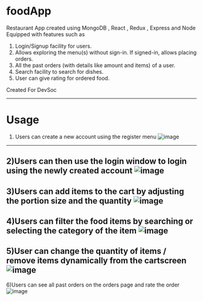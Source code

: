 # foodApp
Restaurant App created using MongoDB , React , Redux , Express and Node
Equipped with features such as 

1) Login/Signup facility for users.
2) Allows exploring the menu(s) without sign-in. If signed-in, allows placing orders. 
3) All the past orders (with details like amount and items) of a user. 
4) Search facility to search for dishes.
5) User can give rating for ordered food.

Created For DevSoc

---

# Usage


1) Users can create a new account using the register menu
![image](https://user-images.githubusercontent.com/75934932/130674447-3cfacd7d-1b78-4a38-8a70-19b95fd4934d.png)
---
2)Users can then use the login window to login using the newly created account
![image](https://user-images.githubusercontent.com/75934932/130674788-44bf3c8e-abf1-4c17-9338-ad93c816ec3e.png)
---
3)Users can add items to the cart by adjusting the portion size and the quantity
![image](https://user-images.githubusercontent.com/75934932/130674925-d89b3f1a-9e05-4479-ab4e-44154d1e1f87.png)
---
4)Users can filter the food items by searching or selecting the category of the item
![image](https://user-images.githubusercontent.com/75934932/130675107-a7db78e9-05bf-4878-8cab-0cb254e1c1d6.png)
---
5)User can change the quantity of items / remove items dynamically from the cartscreen
![image](https://user-images.githubusercontent.com/75934932/130675352-d6c9cc17-e31d-4fe9-9bec-be3e8ed8a8f3.png)
---
6)Users can see all past orders on the orders page and rate the order
![image](https://user-images.githubusercontent.com/75934932/130675687-205e5415-e237-47fa-9c57-b59d2a168034.png)




















